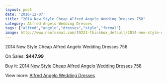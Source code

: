 ```yaml
---
layout: post
date: '2016-12-07'
title: "2014 New Style Cheap Alfred Angelo Wedding Dresses 758"
category: Alfred Angelo Wedding Dresses
tags: ["alfred","angelo","dresses","style","formal"]
image: http://www.neoformal.com/19221-thickbox_default/2014-new-style-cheap-alfred-angelo-wedding-dresses-758.jpg
---
```

2014 New Style Cheap Alfred Angelo Wedding Dresses 758

On Sales: **$447.99**
<a href="https://www.neoformal.com/en/alfred-angelo-wedding-dresses-2014/6154-2014-new-style-cheap-alfred-angelo-wedding-dresses-758.html"><amp-img layout="responsive" width="600" height="600" src="//www.neoformal.com/19221-thickbox_default/2014-new-style-cheap-alfred-angelo-wedding-dresses-758.jpg" alt="2014 New Style Cheap Alfred Angelo Wedding Dresses 758 0" /></a>
<a href="https://www.neoformal.com/en/alfred-angelo-wedding-dresses-2014/6154-2014-new-style-cheap-alfred-angelo-wedding-dresses-758.html"><amp-img layout="responsive" width="600" height="600" src="//www.neoformal.com/19223-thickbox_default/2014-new-style-cheap-alfred-angelo-wedding-dresses-758.jpg" alt="2014 New Style Cheap Alfred Angelo Wedding Dresses 758 1" /></a>
<a href="https://www.neoformal.com/en/alfred-angelo-wedding-dresses-2014/6154-2014-new-style-cheap-alfred-angelo-wedding-dresses-758.html"><amp-img layout="responsive" width="600" height="600" src="//www.neoformal.com/19222-thickbox_default/2014-new-style-cheap-alfred-angelo-wedding-dresses-758.jpg" alt="2014 New Style Cheap Alfred Angelo Wedding Dresses 758 2" /></a>

Buy it: [2014 New Style Cheap Alfred Angelo Wedding Dresses 758](https://www.neoformal.com/en/alfred-angelo-wedding-dresses-2014/6154-2014-new-style-cheap-alfred-angelo-wedding-dresses-758.html "2014 New Style Cheap Alfred Angelo Wedding Dresses 758")

View more: [Alfred Angelo Wedding Dresses](https://www.neoformal.com/en/80-alfred-angelo-wedding-dresses-2014 "Alfred Angelo Wedding Dresses")